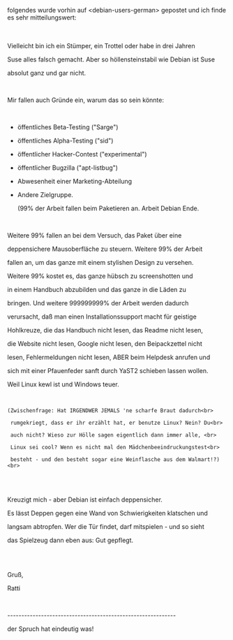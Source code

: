 <html><body><p>folgendes wurde vorhin auf &lt;debian-users-german&gt; gepostet und ich finde es sehr mitteilungswert:<br>

<br>

<br>

Vielleicht bin ich ein Stümper, ein Trottel oder habe in drei Jahren<br>

Suse alles falsch gemacht. Aber so höllensteinstabil wie Debian ist Suse<br>

absolut ganz und gar nicht.<br>

<br>

Mir fallen auch Gründe ein, warum das so sein könnte:<br>

<br>

- öffentliches Beta-Testing ("Sarge")<br>

- öffentliches Alpha-Testing ("sid")<br>

- öffentlicher Hacker-Contest ("experimental")<br>

- öffentlicher Bugzilla ("apt-listbug")<br>

- Abwesenheit einer Marketing-Abteilung<br>

- Andere Zielgruppe.<br>

  (99% der Arbeit fallen beim Paketieren an. Arbeit Debian Ende.<br>

<br>

  Weitere 99% fallen an  bei dem Versuch, das Paket über eine<br>

  deppensichere Mausoberfläche zu steuern. Weitere 99% der Arbeit<br>

  fallen an, um das ganze mit einem stylishen Design zu versehen.<br>

  Weitere 99% kostet es, das ganze hübsch zu screenshotten und <br>

  in einem Handbuch abzubilden und das ganze in die Läden zu<br>

  bringen. Und weitere 999999999% der Arbeit werden dadurch<br>

  verursacht, daß man einen Installationssupport macht für geistige<br>

  Hohlkreuze, die das Handbuch nicht lesen, das Readme nicht lesen,<br>

  die Website nicht lesen, Google nicht lesen, den Beipackzettel nicht<br>

  lesen, Fehlermeldungen nicht lesen, ABER beim Helpdesk anrufen und<br>

  sich mit einer Pfauenfeder sanft durch YaST2 schieben lassen wollen.<br>

  Weil Linux kewl ist und Windows teuer.<br>

<br>

    (Zwischenfrage: Hat IRGENDWER JEMALS 'ne scharfe Braut dadurch<br>

     rumgekriegt, dass er ihr erzählt hat, er benutze Linux? Nein? Du<br>

     auch nicht? Wieso zur Hölle sagen eigentlich dann immer alle, <br>

     Linux sei cool? Wenn es nicht mal den Mädchenbeeindruckungstest<br>

     besteht - und den besteht sogar eine Weinflasche aus dem Walmart!?)<br>

<br>

<br>

Kreuzigt mich - aber Debian ist einfach deppensicher.<br>

Es lässt Deppen gegen eine Wand von Schwierigkeiten klatschen und<br>

langsam abtropfen. Wer die Tür findet, darf mitspielen - und so sieht<br>

das Spielzeug dann eben aus: Gut gepflegt.<br>

<br>

<br>

Gruß,<br>

Ratti<br>

<br>

------------------------------------------------------------<br>

der Spruch hat eindeutig was!</p></body></html>